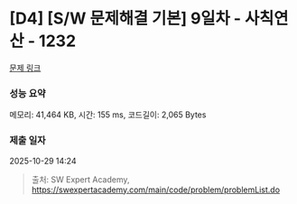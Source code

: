 # [D4] [S/W 문제해결 기본] 9일차 - 사칙연산 - 1232 

[문제 링크](https://swexpertacademy.com/main/code/problem/problemDetail.do?contestProbId=AV141J8KAIcCFAYD) 

### 성능 요약

메모리: 41,464 KB, 시간: 155 ms, 코드길이: 2,065 Bytes

### 제출 일자

2025-10-29 14:24



> 출처: SW Expert Academy, https://swexpertacademy.com/main/code/problem/problemList.do
